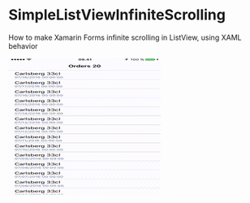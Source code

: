 # SimpleListViewInfiniteScrolling
How to make Xamarin Forms infinite scrolling in ListView, using XAML behavior


<img src="infiniteopt.gif" alt="appvideo">
